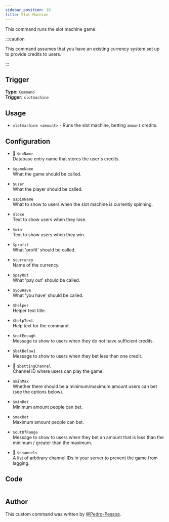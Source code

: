```yaml
---
sidebar_position: 18
title: Slot Machine
---
```


This command runs the slot machine game.

:::caution

This command assumes that you have an existing currency system set up to provide credits to users.

:::

## Trigger

**Type:** `Command`<br />
**Trigger:** `slotmachine`

## Usage

- `slotmachine <amount>` - Runs the slot machine, betting `amount` credits.

## Configuration

- 📌 `$dbName`<br />
  Database entry name that stores the user's credits.

- `$gameName`<br />
  What the game should be called.

- `$user`<br />
  What the player should be called.

- `$spinName`<br />
  What to show to users when the slot machine is currently spinning.

- `$lose`<br />
  Text to show users when they lose.

- `$win`<br />
  Text to show users when they win.

- `$profit`<br />
  What 'profit' should be called.

- `$currency`<br />
  Name of the currency.

- `$payOut`<br />
  What 'pay out' should be called.

- `$youHave`<br />
  What 'you have' should be called.

- `$helper`<br />
  Helper text title.

- `$helpText`<br />
  Help text for the command.

- `$notEnough`<br />
  Message to show to users when they do not have sufficient credits.

- `$betBelow1`<br />
  Message to show to users when they bet less than one credit.

- 📌 `$bettingChannel`<br />
  Channel ID where users can play the game.

- `$minMax`<br />
  Whether there should be a minimum/maximum amount users can bet (see the options below).

- `$minBet`<br />
  Minimum amount people can bet.

- `$maxBet`<br />
  Maximum amount people can bet.

- `$outOfRange`<br />
  Message to show to users when they bet an amount that is less than the minimum / greater than the maximum.

- 📌 `$channels`<br />
  A list of arbitrary channel IDs in your server to prevent the game from lagging.

## Code

```go file=../../../src/fun/slot_machine.go.tmpl

```

## Author

This custom command was written by [@Pedro-Pessoa](https://github.com/Pedro-Pessoa).
